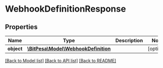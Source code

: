 # WebhookDefinitionResponse

## Properties
Name | Type | Description | Notes
------------ | ------------- | ------------- | -------------
**object** | [**\BitPesa\Model\WebhookDefinition**](WebhookDefinition.md) |  | [optional] 

[[Back to Model list]](../README.md#documentation-for-models) [[Back to API list]](../README.md#documentation-for-api-endpoints) [[Back to README]](../README.md)


